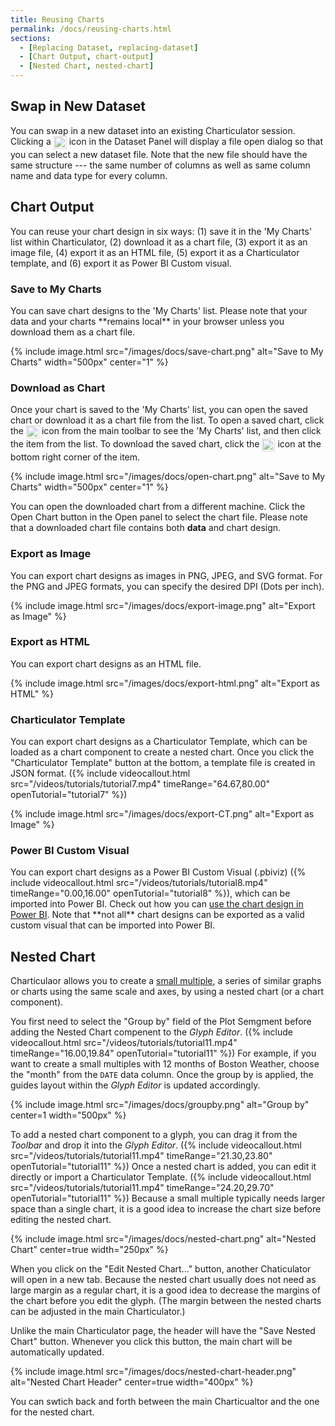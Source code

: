 ```yaml
---
title: Reusing Charts
permalink: /docs/reusing-charts.html
sections:
  - [Replacing Dataset, replacing-dataset]
  - [Chart Output, chart-output]
  - [Nested Chart, nested-chart]
---
```


<h2 id="replacing-dataset">Swap in New Dataset</h2>
You can swap in a new dataset into an existing Charticulator session. Clicking a <img class="el-icon" src="{{ '/images/icons/icons-replace.svg' | relativize_url }}" style="height: 1.5em; vertical-align: top; filter: opacity(60%);" /> icon in the Dataset Panel will display a file open dialog so that you can select a new dataset file. Note that the new file should have the same structure --- the same number of columns as well as same column name and data type for every column.

<h2 id="chart-output">Chart Output</h2>

You can reuse your chart design in six ways: (1) save it in the 'My Charts' list within Charticulator, (2) download it as a chart file, (3) export it as an image file, (4) export it as an HTML file, (5) export it as a Charticulator template, and (6) export it as Power BI Custom visual.

<h3>Save to My Charts</h3>
You can save chart designs to the 'My Charts' list. Please note that your data and your charts **remains local** in your browser unless you download them as a chart file.

{% include image.html src="/images/docs/save-chart.png" alt="Save to My Charts" width="500px" center="1" %}

<h3>Download as Chart</h3>
Once your chart is saved to the 'My Charts' list, you can open the saved chart or download it as a chart file from the list. To open a saved chart, click the <img class="el-icon" src="{{ '/images/icons/icons-open.svg' | relativize_url }}" style="height: 1.5em; vertical-align: top; filter: opacity(60%);" /> icon from the main toolbar to see the 'My Charts' list, and then click the item from the list. To download the saved chart, click the <img class="el-icon" src="{{ '/images/icons/icons-download.svg' | relativize_url }}" style="height: 1.5em; vertical-align: top; filter: opacity(60%);" /> icon at the bottom right corner of the item.

{% include image.html src="/images/docs/open-chart.png" alt="Save to My Charts" width="500px" center="1" %}

You can open the downloaded chart from a different machine. Click the Open Chart button in the Open panel to select the chart file. Please note that a downloaded chart file contains both **data** and chart design.

<h3>Export as Image</h3>
You can export chart designs as images in PNG, JPEG, and SVG format. For the PNG and JPEG formats, you can specify the desired DPI (Dots per inch).

{% include image.html src="/images/docs/export-image.png" alt="Export as Image" %}

<h3> Export as HTML</h3>
You can export chart designs as an HTML file.

{% include image.html src="/images/docs/export-html.png" alt="Export as HTML" %}

<h3>Charticulator Template</h3>
You can export chart designs as a Charticulator Template, which can be loaded as a chart component to create a nested chart. Once you click the "Charticulator Template" button at the bottom, a template file is created in JSON format. ({% include videocallout.html src="/videos/tutorials/tutorial7.mp4" timeRange="64.67,80.00" openTutorial="tutorial7" %})

{% include image.html src="/images/docs/export-CT.png" alt="Export as Image" %}

<h3>Power BI Custom Visual</h3>
You can export chart designs as a Power BI Custom Visual (.pbiviz) ({% include videocallout.html src="/videos/tutorials/tutorial8.mp4" timeRange="0.00,16.00" openTutorial="tutorial8" %}), which can be imported into Power BI. Check out how you can <a href="{{ '/docs/using-in-power-bi.html' | relativize_url }}">use the chart design in Power BI</a>. 
Note that **not all** chart designs can be exported as a valid custom visual that can be imported into Power BI.

<h2 id="nested-chart">Nested Chart</h2>
Charticulaor allows you to create a <a href="https://en.wikipedia.org/wiki/Small_multiple">small multiple</a>, a series of similar graphs or charts using the same scale and axes, by using a nested chart (or a chart component).

You first need to select the "Group by" field of the Plot Semgment before adding the Nested Chart compenent to the _Glyph Editor_. ({% include videocallout.html src="/videos/tutorials/tutorial11.mp4" timeRange="16.00,19.84" openTutorial="tutorial11" %}) For example, if you want to create a small multiples with 12 months of Boston Weather, choose the "month" from the `DATE` data column. Once the group by is applied, the guides layout within the _Glyph Editor_ is updated accordingly.

{% include image.html src="/images/docs/groupby.png" alt="Group by" center=1 width="500px" %}

To add a nested chart component to a glyph, you can drag it from the _Toolbar_ and drop it into the _Glyph Editor_. ({% include videocallout.html src="/videos/tutorials/tutorial11.mp4" timeRange="21.30,23.80" openTutorial="tutorial11" %}) Once a nested chart is added, you can edit it directly or import a Charticulator Template. ({% include videocallout.html src="/videos/tutorials/tutorial11.mp4" timeRange="24.20,29.70" openTutorial="tutorial11" %}) Because a small multiple typically needs larger space than a single chart, it is a good idea to increase the chart size before editing the nested chart.

{% include image.html src="/images/docs/nested-chart.png" alt="Nested Chart" center=true width="250px" %}

When you click on the "Edit Nested Chart..." button, another Chaticulator will open in a new tab. Because the nested chart usually does not need as large margin as a regular chart, it is a good idea to decrease the margins of the chart before you edit the glyph. (The margin between the nested charts can be adjusted in the main Charticulator.)

Unlike the main Charticulator page, the header will have the "Save Nested Chart" button. Whenever you click this button, the main chart will be automatically updated.

{% include image.html src="/images/docs/nested-chart-header.png" alt="Nested Chart Header" center=true width="400px" %}

You can swtich back and forth between the main Charticualtor and the one for the nested chart.